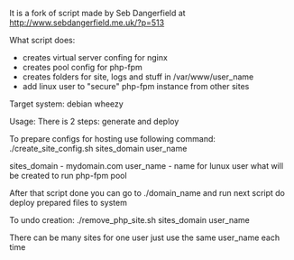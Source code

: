 It is a fork of script made by Seb Dangerfield at http://www.sebdangerfield.me.uk/?p=513

What script does:
* creates virtual server confing for nginx 
* creates pool config for php-fpm  
* creates folders for site, logs and stuff in /var/www/user_name 
* add linux user to "secure" php-fpm instance from other sites 

Target system: debian wheezy

Usage: 
There is 2 steps: generate and deploy

To prepare configs for hosting use following command: 
./create_site_config.sh sites_domain user_name 

sites_domain - mydomain.com 
user_name - name for lunux user what will be created to run php-fpm pool 

After that script done you can go to ./domain_name and run next script do deploy prepared files to system

To undo creation: 
./remove_php_site.sh sites_domain user_name 

There can be many sites for one user just use the same user_name each time 
